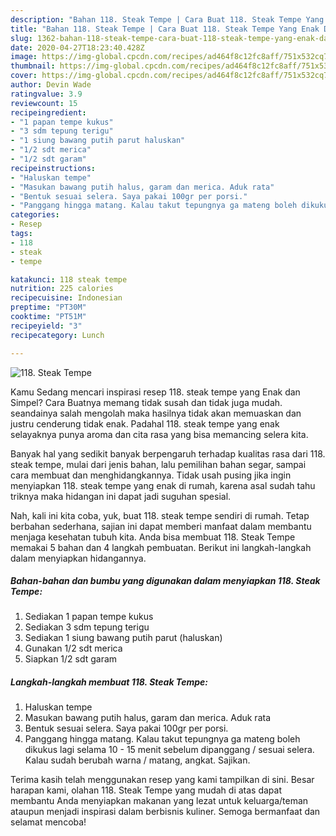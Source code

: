 ```yaml
---
description: "Bahan 118. Steak Tempe | Cara Buat 118. Steak Tempe Yang Enak Dan Mudah"
title: "Bahan 118. Steak Tempe | Cara Buat 118. Steak Tempe Yang Enak Dan Mudah"
slug: 1362-bahan-118-steak-tempe-cara-buat-118-steak-tempe-yang-enak-dan-mudah
date: 2020-04-27T18:23:40.428Z
image: https://img-global.cpcdn.com/recipes/ad464f8c12fc8aff/751x532cq70/118-steak-tempe-foto-resep-utama.jpg
thumbnail: https://img-global.cpcdn.com/recipes/ad464f8c12fc8aff/751x532cq70/118-steak-tempe-foto-resep-utama.jpg
cover: https://img-global.cpcdn.com/recipes/ad464f8c12fc8aff/751x532cq70/118-steak-tempe-foto-resep-utama.jpg
author: Devin Wade
ratingvalue: 3.9
reviewcount: 15
recipeingredient:
- "1 papan tempe kukus"
- "3 sdm tepung terigu"
- "1 siung bawang putih parut haluskan"
- "1/2 sdt merica"
- "1/2 sdt garam"
recipeinstructions:
- "Haluskan tempe"
- "Masukan bawang putih halus, garam dan merica. Aduk rata"
- "Bentuk sesuai selera. Saya pakai 100gr per porsi."
- "Panggang hingga matang. Kalau takut tepungnya ga mateng boleh dikukus lagi selama 10 - 15 menit sebelum dipanggang / sesuai selera. Kalau sudah berubah warna / matang, angkat. Sajikan."
categories:
- Resep
tags:
- 118
- steak
- tempe

katakunci: 118 steak tempe 
nutrition: 225 calories
recipecuisine: Indonesian
preptime: "PT30M"
cooktime: "PT51M"
recipeyield: "3"
recipecategory: Lunch

---
```



![118. Steak Tempe](https://img-global.cpcdn.com/recipes/ad464f8c12fc8aff/751x532cq70/118-steak-tempe-foto-resep-utama.jpg)

Kamu Sedang mencari inspirasi resep 118. steak tempe yang Enak dan Simpel? Cara Buatnya memang tidak susah dan tidak juga mudah. seandainya salah mengolah maka hasilnya tidak akan memuaskan dan justru cenderung tidak enak. Padahal 118. steak tempe yang enak selayaknya punya aroma dan cita rasa yang bisa memancing selera kita.

Banyak hal yang sedikit banyak berpengaruh terhadap kualitas rasa dari 118. steak tempe, mulai dari jenis bahan, lalu pemilihan bahan segar, sampai cara membuat dan menghidangkannya. Tidak usah pusing jika ingin menyiapkan 118. steak tempe yang enak di rumah, karena asal sudah tahu triknya maka hidangan ini dapat jadi suguhan spesial.




Nah, kali ini kita coba, yuk, buat 118. steak tempe sendiri di rumah. Tetap berbahan sederhana, sajian ini dapat memberi manfaat dalam membantu menjaga kesehatan tubuh kita. Anda bisa membuat 118. Steak Tempe memakai 5 bahan dan 4 langkah pembuatan. Berikut ini langkah-langkah dalam menyiapkan hidangannya.

<!--inarticleads1-->

##### Bahan-bahan dan bumbu yang digunakan dalam menyiapkan 118. Steak Tempe:

1. Sediakan 1 papan tempe kukus
1. Sediakan 3 sdm tepung terigu
1. Sediakan 1 siung bawang putih parut (haluskan)
1. Gunakan 1/2 sdt merica
1. Siapkan 1/2 sdt garam




<!--inarticleads2-->

##### Langkah-langkah membuat 118. Steak Tempe:

1. Haluskan tempe
1. Masukan bawang putih halus, garam dan merica. Aduk rata
1. Bentuk sesuai selera. Saya pakai 100gr per porsi.
1. Panggang hingga matang. Kalau takut tepungnya ga mateng boleh dikukus lagi selama 10 - 15 menit sebelum dipanggang / sesuai selera. Kalau sudah berubah warna / matang, angkat. Sajikan.




Terima kasih telah menggunakan resep yang kami tampilkan di sini. Besar harapan kami, olahan 118. Steak Tempe yang mudah di atas dapat membantu Anda menyiapkan makanan yang lezat untuk keluarga/teman ataupun menjadi inspirasi dalam berbisnis kuliner. Semoga bermanfaat dan selamat mencoba!
